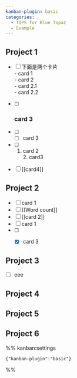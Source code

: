 ```yaml
---
kanban-plugin: basic
categories:
  - TIPS for Blue Topaz
  - Example
---
```


## Project 1

- [ ] 下面是两个卡片<br>- card 1<br>- card 2<br>	- card 2.1<br>	- card 2.2
- [ ] ### card 3
- [ ] - [ ] card 3
- [ ] 1. card 2<br>2. card3
- [ ] [[card4]]


## Project 2

- [ ] card 1
- [ ] [[Word count]]
- [ ] [[card 2]]
- [ ] card 1
- [ ] - [x] card 3


## Project 3

- [ ] eee


## Project 4



## Project 5



## Project 6





%% kanban:settings
```
{"kanban-plugin":"basic"}
```
%%